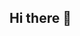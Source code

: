 ## Hi there 👋

<!--
**likeiga/likeiga** is a ✨ _special_ ✨ repository because its `README.md` (this file) appears on your GitHub profile.

Who I am:

- 🍽 I love eating good food
- 🚶 I love walking
- 🇯🇵 I love Japan
- 🇯🇵🇨🇳🇺🇸 I’m a trilingual
- 🤖 I believe that AI can make this world a better place.
- 📫 How to reach me:likeiga@github.com
- 🔵Fun fact: I don't consider myself a Japanese but an earthling🔵
